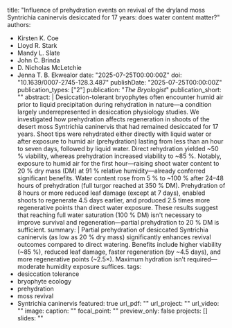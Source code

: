 title: "Influence of prehydration events on revival of the dryland moss Syntrichia caninervis desiccated for 17 years: does water content matter?"
authors:
  - Kirsten K. Coe
  - Lloyd R. Stark
  - Mandy L. Slate
  - John C. Brinda
  - D. Nicholas McLetchie
  - Jenna T. B. Ekwealor
date: "2025-07-25T00:00:00Z"
doi: "10.1639/0007-2745-128.3.487"
publishDate: "2025-07-25T00:00:00Z"
publication_types: ["2"]
publication: "*The Bryologist*"
publication_short: ""
abstract: |
  Desiccation-tolerant bryophytes often encounter humid air prior to liquid precipitation during rehydration in nature—a condition largely underrepresented in desiccation physiology studies. We investigated how prehydration affects regeneration in shoots of the desert moss Syntrichia caninervis that had remained desiccated for 17 years. Shoot tips were rehydrated either directly with liquid water or after exposure to humid air (prehydration) lasting from less than an hour to seven days, followed by liquid water. Direct rehydration yielded ~50 % viability, whereas prehydration increased viability to ~85 %. Notably, exposure to humid air for the first hour—raising shoot water content to 20 % dry mass (DM) at 91 % relative humidity—already conferred significant benefits. Water content rose from 5 % to ~100 % after 24–48 hours of prehydration (full turgor reached at 350 % DM). Prehydration of 8 hours or more reduced leaf damage (except at 7 days), enabled shoots to regenerate 4.5 days earlier, and produced 2.5 times more regenerative points than direct water exposure. These results suggest that reaching full water saturation (100 % DM) isn't necessary to improve survival and regeneration—partial prehydration to 20 % DM is sufficient.
summary: |
  Partial prehydration of desiccated Syntrichia caninervis (as low as 20 % dry mass) significantly enhances revival outcomes compared to direct watering. Benefits include higher viability (~85 %), reduced leaf damage, faster regeneration (by ~4.5 days), and more regenerative points (~2.5×). Maximum hydration isn’t required—moderate humidity exposure suffices.
tags:
  - desiccation tolerance
  - bryophyte ecology
  - prehydration
  - moss revival
  - Syntrichia caninervis
featured: true
url_pdf: ""
url_project: ""
url_video: ""
image:
  caption: ""
  focal_point: ""
  preview_only: false
projects: []
slides: ""
